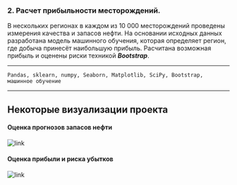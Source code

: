 ### 2. Расчет прибыльности месторождений.
В нескольких регионах в каждом из 10 000 месторождений проведены измерения качества и запасов нефти.
На основании исходных данных разработана модель машинного обучения, которая определяет регион, где добыча принесёт наибольшую прибыль.
Расчитана возможная прибыль и оценены риски техникой **_Bootstrap_**.

---
`Pandas, sklearn, numpy, Seaborn, Matplotlib, SciPy, Bootstrap, машинное обучение`

---
## Некоторые визуализации проекта

#### Оценка прогнозов запасов нефти
![link](https://i.ibb.co/855nCW6/image.png)

#### Оценка прибыли и риска убытков
![link](https://i.ibb.co/N733tKx/image.png)


